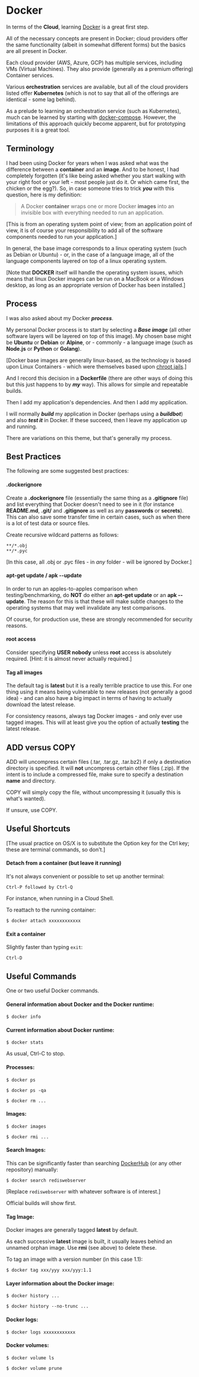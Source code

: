 # Docker

In terms of the __Cloud__, learning [Docker](https://www.docker.com/) is a
great first step.

All of the necessary concepts are present in Docker; cloud providers offer
the same functionality (albeit in somewhat different forms) but the basics
are all present in Docker.

Each cloud provider (AWS, Azure, GCP) has multiple services, including VMs
(Virtual Machines). They also provide (generally as a premium offering)
Container services.

Various __orchestration__ services are available, but all of the cloud providers
listed offer __Kubernetes__ (which is not to say that all of the offerings are
identical - some lag behind).

As a prelude to learning an orchestration service (such as Kubernetes), much
can be learned by starting with [docker-compose](https://docs.docker.com/compose/).
However, the limitations of this approach quickly become apparent, but for
prototyping purposes it is a great tool.

## Terminology

I had been using Docker for years when I was asked what was the difference
between a __container__ and an __image__. And to be honest, I had completely
forgotten (it's like being asked whether you start walking with your right foot
or your left - most people just do it. Or which came first, the chicken or the
egg?). So, in case someone tries to trick ___you___ with this question, here is
my definition:

> A Docker __container__ wraps one or more Docker __images__ into an invisible
> box with everything needed to run an application.

[This is from an operating system point of view; from an application point of
 view, it is of course your responsibility to add all of the software components
 needed to run your application.]

In general, the base image corresponds to a linux operating system (such as
Debian or Ubuntu) - or, in the case of a language image, all of the language
components layered on top of a linux operating system.

[Note that __DOCKER__ itself will handle the operating system issues, which
 means that linux Docker images can be run on a MacBook or a Windows desktop,
 as long as an appropriate version of Docker has been installed.]

## Process

I was also asked about my Docker ___process___.

My personal Docker process is to start by selecting a ___Base image___ (all
other software layers will be layered on top of this image). My chosen base
might be __Ubuntu__ or __Debian__ or __Alpine__, or - commonly - a language
image (such as __Node.js__ or __Python__ or __Golang__).

[Docker base images are generally linux-based, as the technology is based
 upon Linux Containers - which were themselves based upon
 [chroot jails](http://en.wikipedia.org/wiki/Chroot).]

And I record this decision in a __Dockerfile__ (there are other ways of
doing this but this just happens to by ___my___ way). This allows for
simple and repeatable builds.

Then I add my application's dependencies. And then I add my application.

I will normally ___build___ my application in Docker (perhaps using a
___buildbot___) and also ___test it___ in Docker. If these succeed, then
I leave my application up and running.

There are variations on this theme, but that's generally my process.

## Best Practices

The following are some suggested best practices:

#### .dockerignore

Create a __.dockerignore__ file (essentially the same thing as a __.gitignore__ file)
and list everything that Docker doesn't need to see in it (for instance __README.md__,
__.git/__ and __.gitignore__ as well as any __passwords__ or __secrets__). This can also
save some transfer time in certain cases, such as when there is a lot of test data or
source files.

Create recursive wildcard patterns as follows:

    **/*.obj
    **/*.pyc

[In this case, all .obj or .pyc files - in _any_ folder - will be ignored by Docker.]

#### apt-get update / apk --update

In order to run an apples-to-apples comparison when testing/benchmarking, do __NOT__ do
either an __apt-get update__ or an __apk --update__. The reason for this is that these
will make subtle changes to the operating systems that may well invalidate any test
comparisons.

Of course, for production use, these are strongly recommended for security reasons.

#### root access

Consider specifying __USER nobody__ unless __root__ access is absolutely required.
[Hint: it is almost never actually required.]

#### Tag all images

The default tag is __latest__ but it is a really terrible practice to use this. For one thing
using it means being vulnerable to new releases (not generally a good idea) - and can also
have a big impact in terms of having to actually download the latest release.

For consistency reasons, always tag Docker images - and only ever use tagged images. This will
at least give you the option of actually __testing__ the latest release.

## ADD versus COPY

ADD will uncompress certain files (.tar, .tar.gz, .tar.bz2) if only a destination directory
is specified. It will __not__ uncompress certain other files (.zip). If the intent is to
include a compressed file, make sure to specify a destination __name__ and directory.

COPY will simply copy the file, without uncompressing it (usually this is what's wanted).

If unsure, use COPY.

## Useful Shortcuts

[The usual practice on OS/X is to substitute the Option key for the Ctrl key;
 these are terminal commands, so don't.]

#### Detach from a container (but leave it running)

It's not always convenient or possible to set up another terminal:

	Ctrl-P followed by Ctrl-Q

For instance, when running in a Cloud Shell.

To reattach to the running container:

	$ docker attach xxxxxxxxxxxx

#### Exit a container

Slightly faster than typing `exit`:

	Ctrl-D

## Useful Commands

One or two useful Docker commands.

#### General information about Docker and the Docker runtime:

	$ docker info

#### Current information about Docker runtime:

	$ docker stats

As usual, Ctrl-C to stop.

#### Processes:

	$ docker ps

	$ docker ps -qa

	$ docker rm ...

#### Images:

	$ docker images

	$ docker rmi ...

#### Search Images:

This can be significantly faster than searching [DockerHub](https://hub.docker.com/)
(or any other repository) manually:

	$ docker search rediswebserver

[Replace `rediswebserver` with whatever software is of interest.]

Official builds will show first.

#### Tag Image:

Docker images are generally tagged __latest__ by default.

As each successive __latest__ image is built, it usually leaves behind an unnamed orphan image.
Use __rmi__ (see above) to delete these.

To tag an image with a version number (in this case 1.1):

	$ docker tag xxx/yyy xxx/yyy:1.1

#### Layer information about the Docker image:

	$ docker history ...

	$ docker history --no-trunc ...

#### Docker logs:

	$ docker logs xxxxxxxxxxxx

#### Docker volumes:

	$ docker volume ls

	$ docker volume prune
